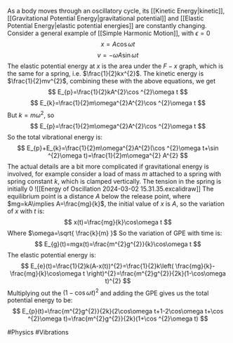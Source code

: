 As a body moves through an oscillatory cycle, its [[Kinetic Energy|kinetic]], [[Gravitational Potential Energy|gravitational potential]] and [[Elastic Potential Energy|elastic potential energies]] are constantly changing. Consider a general example of [[Simple Harmonic Motion]], with $\epsilon=0$
$$
x=A\cos\omega t
$$
$$
v=-\omega A\sin\omega t
$$
The elastic potential energy at $x$ is the area under the $F-x$ graph, which is the same for a spring, i.e. $\frac{1}{2}kx^{2}$. The kinetic energy is $\frac{1}{2}mv^{2}$, combining these with the above equations, we get
$$
E_{p}=\frac{1}{2}kA^{2}\cos ^{2}\omega t
$$
$$
E_{k}=\frac{1}{2}m\omega^{2}A^{2}\cos ^{2}\omega t
$$
But $k=m\omega^{2}$, so
$$
E_{p}=\frac{1}{2}m\omega^{2}A^{2}\cos ^{2}\omega t
$$
So the total vibrational energy is:
$$
E_{p}+E_{k}=\frac{1}{2}m\omega^{2}A^{2}(\cos ^{2}\omega t+\sin ^{2}\omega t)=\frac{1}{2}m\omega^{2} A^{2}
$$
The actual details are a bit more complicated if gravitational energy is involved, for example consider a load of mass $m$ attached to a spring with spring constant $k$, which is clamped vertically. The tension in the spring is initially 0
![[Energy of Oscillation 2024-03-02 15.31.35.excalidraw]]
The equilibrium point is a distance $A$ below the release point, where $mg=kA\implies A=\frac{mg}{k}$, the initial value of $x$ is $A$, so the variation of $x$ with $t$ is:
$$
x(t)=\frac{mg}{k}\cos\omega t
$$
Where $\omega=\sqrt{ \frac{k}{m} }$
So the variation of GPE with time is:
$$
E_{g}(t)=mgx(t)=\frac{m^{2}g^{2}}{k}\cos\omega t
$$
The elastic potential energy is:
$$
E_{e}(t)=\frac{1}{2}k(A-x(t))^{2}=\frac{1}{2}k\left( \frac{mg}{k}-\frac{mg}{k}\cos\omega t \right)^{2}=\frac{m^{2}g^{2}}{2k}(1-\cos\omega t)^{2}
$$
Multiplying out the $(1-\cos\omega t)^{2}$ and adding the GPE gives us the total potential energy to be:
$$
E_{p}(t)=\frac{m^{2}g^{2}}{2k}(2\cos\omega t+1-2\cos\omega t+\cos ^{2}\omega t)=\frac{m^{2}g^{2}}{2k}(1+\cos ^{2}\omega t)
$$

#Physics #Vibrations 